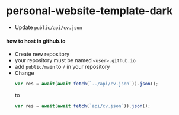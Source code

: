 # personal-website-template-dark

- Update `public/api/cv.json`


#### how to host in github.io
- Create new repository
- your repository must be named `<user>.github.io`
- add `public/main` to `/` in your repository
- Change 
  	```js
	var res = await(await fetch(`../api/cv.json`)).json();
	```
	to 
	```js
	var res = await(await fetch(`api/cv.json`)).json();
	```
